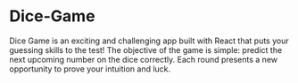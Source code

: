 # Dice-Game
Dice Game is an exciting and challenging app built with React that puts your guessing skills to the test! The objective of the game is simple: predict the next upcoming number on the dice correctly. Each round presents a new opportunity to prove your intuition and luck. 
